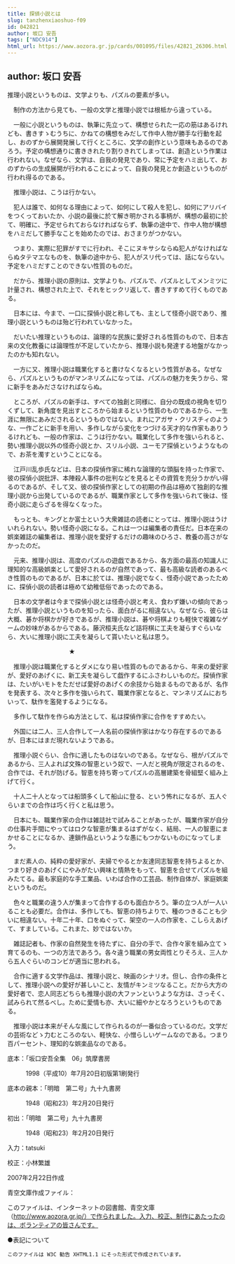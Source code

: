 ```yaml
---
title: 探偵小説とは
slug: tanzhenxiaoshuo-f09
id: 042821
author: 坂口 安吾
tags: ["NDC914"]
html_url: https://www.aozora.gr.jp/cards/001095/files/42821_26306.html
---
```


## author: 坂口 安吾

推理小説というものは、文学よりも、パズルの要素が多い。

　制作の方法から見ても、一般の文学と推理小説では根柢から違っている。

　一般に小説というものは、執筆に先立って、構想せられた一応の筋はあるけれども、書きすゝむうちに、かねての構想をみだして作中人物が勝手な行動を起し、おのずから展開発展して行くところに、文学の創作という意味もあるのであろう。予定の構想通りに書ききれたり割りきれてしまっては、創造という作業は行われない。なぜなら、文学は、自我の発見であり、常に予定をハミ出して、おのずからの生成展開が行われることによって、自我の発見とか創造というものが行われ得るのである。

　推理小説は、こうは行かない。

　犯人は誰で、如何なる理由によって、如何にして殺人を犯し、如何にアリバイをつくっておいたか、小説の最後に於て解き明かされる事柄が、構想の最初に於て、明確に、予定せられておらなければならず、執筆の途中で、作中人物が構想をハミだして勝手なことを始めたのでは、おさまりがつかない。

　つまり、実際に犯罪がすでに行われ、そこにヌキサシならぬ犯人がなければならぬタテマエなものを、執筆の途中から、犯人がスリ代っては、話にならない。予定をハミだすことのできない性質のものだ。

　だから、推理小説の原則は、文学よりも、パズルで、パズルとしてメンミツに計量され、構想された上で、それをヒックリ返して、書きすすめて行くものである。

　日本には、今まで、一口に探偵小説と称しても、主として怪奇小説であり、推理小説というものは殆ど行われていなかった。

　だいたい推理というものは、論理的な民族に愛好される性質のもので、日本古来の文化教養には論理性が不足していたから、推理小説も発達する地盤がなかったのかも知れない。

　一方に又、推理小説は職業化すると書けなくなるという性質がある。なぜなら、パズルというものがマンネリズムになっては、パズルの魅力を失うから、常に新手をあみださなければならぬ。

　ところが、パズルの新手は、すべての独創と同様に、自分の既成の視角を切りくずして、新角度を見出すところから始まるという性質のものであるから、一生涯に無限にあみだされるというものではない。まれにアガサ・クリスチィのような、一作ごとに新手を用い、多作しながら変化をつづける天才的な作家もありうるけれども、一般の作家は、こうは行かない。職業化して多作を強いられると、勢い推理小説以外の怪奇小説とか、スリル小説、ユーモア探偵というようなもので、お茶を濁すということになる。

　江戸川乱歩氏などは、日本の探偵作家に稀れな論理的な頭脳を持った作家で、彼の探偵小説批評、本陣殺人事件の批判などを見るとその資質を充分うかがい得るのであるが、そして又、彼の探偵作家としての初期の作品は極めて独創的な推理小説から出発しているのであるが、職業作家として多作を強いられて後は、怪奇小説に走らざるを得なくなった。

　もっとも、キングとか富士という大衆雑誌の読者にとっては、推理小説はうけいれられない。勢い怪奇小説になる。これは一つは編集者の責任だ。日本在来の娯楽雑誌の編集者は、推理小説を愛好するだけの趣味のひろさ、教養の高さがなかったのだ。

　元来、推理小説は、高度のパズルの遊戯であるから、各方面の最高の知識人に理知的な高級娯楽として愛好されるのが自然であって、最も高級な読者のあるべき性質のものであるが、日本に於ては、推理小説でなく、怪奇小説であったために、探偵小説の読者は極めて幼稚低俗であったのである。

　日本の文学者は今まで探偵小説とは怪奇小説と考え、食わず嫌いの傾向であったが、推理小説というものを知ったら、面白がるに相違ない。なぜなら、彼らは大概、碁か将棋かが好きであるが、推理小説は、碁や将棋よりも軽快で複雑なゲームの妙味があるからである。藤沢桓夫氏など詰将棋に工夫を凝らすぐらいなら、大いに推理小説に工夫を凝らして貰いたいと私は思う。



　　　　　　　　　　★



　推理小説は職業化するとダメになり易い性質のものであるから、年来の愛好家が、愛好のあげくに、新工夫を凝らして戯作するにふさわしいものだ。探偵作家は、たいがいモトをただせば愛好のあげくの余技から始まるものであるが、名作を発表する、次々と多作を強いられて、職業作家となると、マンネリズムにおちいって、駄作を濫発するようになる。

　多作して駄作を作らぬ方法として、私は探偵作家に合作をすすめたい。

　外国には二人、三人合作して一人名前の探偵作家はかなり存在するのであるが、日本にはまだ現れないようである。

　推理小説ぐらい、合作に適したものはないのである。なぜなら、根がパズルであるから、三人よれば文殊の智恵という奴で、一人だと視角が限定されるのを、合作では、それが防げる。智恵を持ち寄ってパズルの高層建築を骨組堅く組み上げて行く。

　十人二十人となっては船頭多くして船山に登る、という怖れになるが、五人ぐらいまでの合作は巧く行くと私は思う。

　日本にも、職業作家の合作は雑誌社で試みることがあったが、職業作家が自分の仕事片手間にやってはロクな智恵が集まるはずがなく、結局、一人の智恵にまかせることになるか、連鎖作品というような愚にもつかないものになってしまう。

　まだ素人の、純粋の愛好家が、夫婦でやるとか友達同志智恵を持ちよるとか、つまり好きのあげくにやみがたい興味と情熱をもって、智恵を合せてパズルを組みたてる。最も家庭的な手工業品、いわば合作の工芸品、制作自体が、家庭娯楽というものだ。

　色々と職業の違う人が集まって合作するのも面白かろう。筆の立つ人が一人いることも必要だ。合作は、多作しても、智恵の持ちよりで、種のつきることも少いに相違ない。十年二十年、口をぬぐって、架空の一人の作家を、こしらえあげて、すましている。これまた、妙ではないか。

　雑誌記者も、作家の自然発生を待たずに、自分の手で、合作々家を組み立てゝ育てるのも、一つの方法であろう。各々違う職業の男女両性とりそろえ、三人から五人ぐらいのコンビが適当に思われる。

　合作に適する文学作品は、推理小説と、映画のシナリオ。但し、合作の条件として、推理小説への愛好が甚しいこと、友情がキンミツなること。だから大方の愛好者で、恋人同志どちらも推理小説の大ファンというような方は、さっそく、試みられて然るべし。ために愛情も亦、大いに細やかとなろうというものである。

　推理小説は本来がそんな風にして作られるのが一番似合っているのだ。文学だの芸術などゝ力むところのない、軽快な、小憎らしいゲームなのである。つまり百パーセント、理知的な娯楽品なのである。













底本：「坂口安吾全集　06」筑摩書房


　　　1998（平成10）年7月20日初版第1刷発行

底本の親本：「明暗　第二号」九十九書房

　　　1948（昭和23）年2月20日発行

初出：「明暗　第二号」九十九書房

　　　1948（昭和23）年2月20日発行

入力：tatsuki

校正：小林繁雄

2007年2月22日作成

青空文庫作成ファイル：

このファイルは、インターネットの図書館、青空文庫（http://www.aozora.gr.jp/）で作られました。入力、校正、制作にあたったのは、ボランティアの皆さんです。











●表記について


	このファイルは W3C 勧告 XHTML1.1 にそった形式で作成されています。